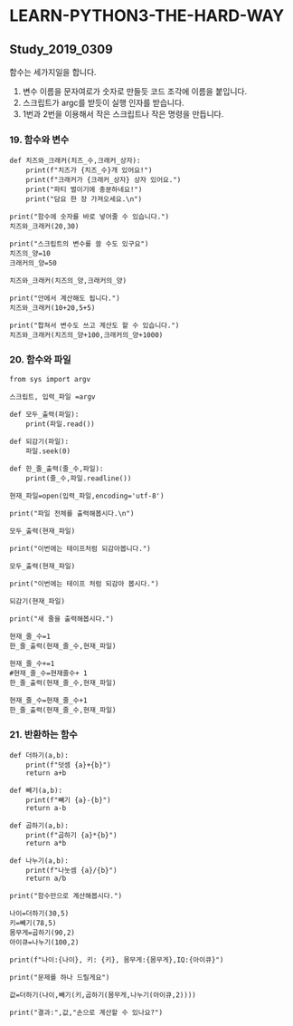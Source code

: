 # LEARN-PYTHON3-THE-HARD-WAY

## Study_2019_0309

함수는 세가지일을 합니다.
1. 변수 이름을 문자여로가 숫자로 만들듯 코드 조각에 이름을 붙입니다.
2. 스크립트가 argc를 받듯이 실행 인자를 받습니다.
3. 1번과 2번을 이용해서 작은 스크립트나 작은 명령을 만듭니다.

### 19. 함수와 변수

```
def 치즈와_크래커(치즈_수,크래커_상자):
    print(f"치즈가 {치즈_수}개 있어요!")
    print(f"크래커가 {크래커_상자} 상자 있어요.")
    print("파티 벌이기에 충분하네요!")
    print("담요 한 장 가져오세요.\n")

print("함수에 숫자를 바로 넣어줄 수 있습니다.")
치즈와_크래커(20,30)

print("스크립트의 변수를 쓸 수도 있구요")
치즈의_양=10
크래커의_양=50

치즈와_크래커(치즈의_양,크래커의_양)

print("안에서 계산해도 됩니다.")
치즈와_크래커(10+20,5+5)

print("합쳐서 변수도 쓰고 계산도 할 수 있습니다.")
치즈와_크래커(치즈의_양+100,크래커의_양+1000)
```

### 20. 함수와 파일
```
from sys import argv

스크립트, 입력_파일 =argv

def 모두_출력(파일):
    print(파일.read())

def 되감기(파일):
    파일.seek(0)

def 한_줄_출력(줄_수,파일):
    print(줄_수,파일.readline())

현재_파일=open(입력_파일,encoding='utf-8')

print("파일 전체를 출력해봅시다.\n")

모두_출력(현재_파일)

print("이번에는 테이프처럼 되감아봅니다.")

모두_출력(현재_파일)

print("이번에는 테이프 처럼 되감아 봅시다.")

되감기(현재_파일)

print("새 줄을 출력해봅시다.")

현재_줄_수=1
한_줄_출력(현재_줄_수,현재_파일)

현재_줄_수+=1
#현재_줄_수=현재줄수+ 1
한_줄_출력(현재_줄_수,현재_파일)

현재_줄_수=현재_줄_수+1
한_줄_출력(현재_줄_수,현재_파일)

```

### 21. 반환하는 함수
```
def 더하기(a,b):
    print(f"덧셈 {a}+{b}")
    return a+b

def 빼기(a,b):
    print(f"빼기 {a}-{b}")
    return a-b
    
def 곱하기(a,b):
    print(f"곱하기 {a}*{b}")
    return a*b
    
def 나누기(a,b):
    print(f"나눗셈 {a}/{b}")
    return a/b

print("함수만으로 계산해봅시다.")

나이=더하기(30,5)
키=빼기(78,5)
몸무게=곱하기(90,2)
아이큐=나누기(100,2)

print(f"나이:{나이}, 키: {키}, 몸무게:{몸무게},IQ:{아이큐}")

print("문제를 하나 드릴게요")

값=더하기(나이,빼기(키,곱하기(몸무게,나누기(아이큐,2))))

print("결과:",값,"손으로 계산할 수 있나요?")

```

